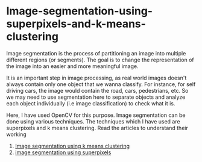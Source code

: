 # Image-segmentation-using-superpixels-and-k-means-clustering

Image segmentation is the process of partitioning an image into multiple different regions (or segments). 
The goal is to change the representation of the image into an easier and more meaningful image.

It is an important step in image processing, as real world images doesn't always contain only one object that we wanna classify.
For instance, for self driving cars, the image would contain the road, cars, pedestrians, etc. So we may need to use segmentation here to separate objects and 
analyze each object individually (i.e image classification) to check what it is.

Here, I have used OpenCV for this purpose.
Image segmentation can be done using various techniques. The techniques which I have used are superpixels and k means clustering.
Read the articles to understand their working
1. [Image segmentation using k means clustering](https://www.thepythoncode.com/article/kmeans-for-image-segmentation-opencv-python) 
2. [image segmentation using superpixels](https://www.pyimagesearch.com/2014/07/28/a-slic-superpixel-tutorial-using-python/)
